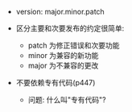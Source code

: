 + version: major.minor.patch
+ 区分主要和次要发布的约定很简单:
    + patch 为修正错误和次要功能
    + minor 为兼容的新功能
    + major 为不兼容的更改

+ 不要依赖专有代码(p447)
    + 问题: 什么叫"专有代码"?


